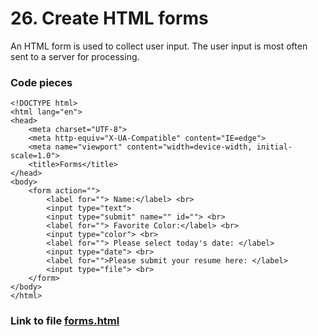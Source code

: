 # 26. Create HTML forms
An HTML form is used to collect user input. The user input is most often sent to a server for processing. <br>
### Code pieces
    <!DOCTYPE html>
    <html lang="en">
    <head>
        <meta charset="UTF-8">
        <meta http-equiv="X-UA-Compatible" content="IE=edge">
        <meta name="viewport" content="width=device-width, initial-scale=1.0">
        <title>Forms</title>
    </head>
    <body>
        <form action="">
            <label for=""> Name:</label> <br>
            <input type="text">
            <input type="submit" name="" id=""> <br>
            <label for=""> Favorite Color:</label> <br>
            <input type="color"> <br>
            <label for=""> Please select today's date: </label>
            <input type="date"> <br>
            <label for="">Please submit your resume here: </label>
            <input type="file"> <br>
        </form>
    </body>
    </html>

### Link to file [forms.html]()
